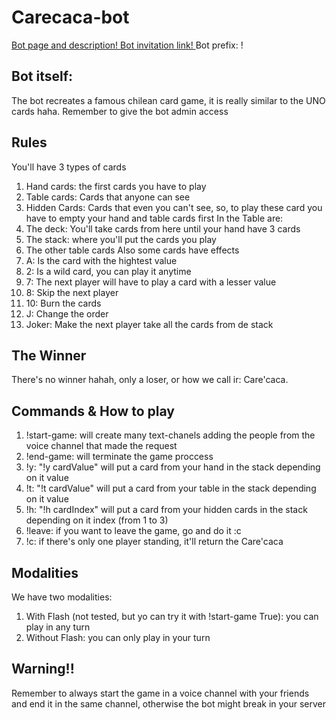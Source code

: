 # Carecaca-bot

[Bot page and description! ](https://top.gg/bot/690935965082189845)
[Bot invitation link! ](https://discordapp.com/oauth2/authorize?client_id=690935965082189845&scope=bot&permissions=8])
Bot prefix: !

## Bot itself:

The bot recreates a famous chilean card game, it is really similar to the UNO cards haha.
Remember to give the bot admin access

## Rules

You'll have 3 types of cards

1. Hand cards: the first cards you have to play
2. Table cards: Cards that anyone can see
3. Hidden Cards: Cards that even you can't see, so, to play these card you have to empty your hand and table cards first
   In the Table are:
4. The deck: You'll take cards from here until your hand have 3 cards
5. The stack: where you'll put the cards you play
6. The other table cards
   Also some cards have effects
7. A: Is the card with the hightest value
8. 2: Is a wild card, you can play it anytime
9. 7: The next player will have to play a card with a lesser value
10. 8: Skip the next player
11. 10: Burn the cards
12. J: Change the order
13. Joker: Make the next player take all the cards from de stack

## The Winner

There's no winner hahah, only a loser, or how we call ir: Care'caca.

## Commands & How to play

1. !start-game: will create many text-chanels adding the people from the voice channel that made the request
2. !end-game: will terminate the game proccess
3. !y: "!y cardValue" will put a card from your hand in the stack depending on it value
4. !t: "!t cardValue" will put a card from your table in the stack depending on it value
5. !h: "!h cardIndex" will put a card from your hidden cards in the stack depending on it index (from 1 to 3)
6. !leave: if you want to leave the game, go and do it :c
7. !c: if there's only one player standing, it'll return the Care'caca

## Modalities

We have two modalities:

1. With Flash (not tested, but yo can try it with !start-game True): you can play in any turn
2. Without Flash: you can only play in your turn

## Warning!!

Remember to always start the game in a voice channel with your friends and end it in the same channel, otherwise the bot might break in your server
